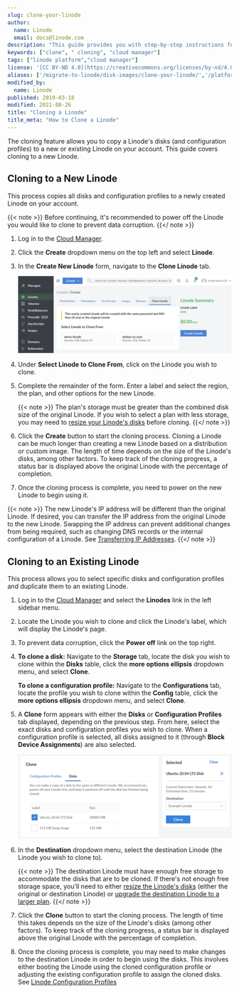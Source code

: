 ```yaml
---
slug: clone-your-linode
author:
  name: Linode
  email: docs@linode.com
description: "This guide provides you with step-by-step instructions for making additional copies of your Linode using the Linode Cloud Manager's clone feature."
keywords: ["clone", " cloning", "cloud manager"]
tags: ["linode platform","cloud manager"]
license: '[CC BY-ND 4.0](https://creativecommons.org/licenses/by-nd/4.0)'
aliases: ['/migrate-to-linode/disk-images/clone-your-linode/','/platform/disk-images/clone-your-linode/','/platform/disk-images/clone-your-linode-classic-manager/']
modified_by:
  name: Linode
published: 2019-03-18
modified: 2021-08-26
title: "Cloning a Linode"
title_meta: "How to Clone a Linode"
---
```


The cloning feature allows you to copy a Linode's disks (and configuration profiles) to a new or existing Linode on your account. This guide covers cloning to a new Linode.

## Cloning to a New Linode

This process copies all disks and configuration profiles to a newly created Linode on your account.

{{< note >}}
Before continuing, it's recommended to power off the Linode you would like to clone to prevent data corruption.
{{</ note >}}

1. Log in to the [Cloud Manager](https://cloud.linode.com).

1. Click the **Create** dropdown menu on the top left and select **Linode**.

1. In the **Create New Linode** form, navigate to the **Clone Linode** tab.

    ![Select the 'Clone Linode' tab to clone an existing Linode.](clone-linode-menu.png)

1. Under **Select Linode to Clone From**, click on the Linode you wish to clone.

1. Complete the remainder of the form. Enter a label and select the region, the plan, and other options for the new Linode.

   {{< note >}}
The plan's storage must be greater than the combined disk size of the original Linode. If you wish to select a plan with less storage, you may need to [resize your Linode's disks](/docs/guides/resize-a-linode-disk/) before cloning.
{{</ note >}}

1. Click the **Create** button to start the cloning process. Cloning a Linode can be much longer than creating a new Linode based on a distribution or custom image. The length of time depends on the size of the Linode's disks, among other factors. To keep track of the cloning progress, a status bar is displayed above the original Linode with the percentage of completion.

1. Once the cloning process is complete, you need to power on the new Linode to begin using it.

  {{< note >}}
The new Linode's IP address will be different than the original Linode. If desired, you can transfer the IP address from the original Linode to the new Linode. Swapping the IP address can prevent additional changes from being required, such as changing DNS records or the internal configuration of a Linode. See [Transferring IP Addresses](/docs/guides/managing-ip-addresses/#transferring-ip-addresses).
{{</ note >}}

## Cloning to an Existing Linode

This process allows you to select specific disks and configuration profiles and duplicate them to an existing Linode.

1. Log in to the [Cloud Manager](https://cloud.linode.com) and select the **Linodes** link in the left sidebar menu.

1. Locate the Linode you wish to clone and click the Linode's label, which will display the Linode's page.

1. To prevent data corruption, click the **Power off** link on the top right.

1. **To clone a disk:** Navigate to the **Storage** tab, locate the disk you wish to clone within the **Disks** table, click the **more options ellipsis** dropdown menu, and select **Clone**.

    **To clone a configuration profile:** Navigate to the **Configurations** tab, locate the profile you wish to clone within the **Config** table, click the **more options ellipsis** dropdown menu, and select **Clone**.

1. A **Clone** form appears with either the **Disks** or **Configuration Profiles** tab displayed, depending on the previous step. From here, select the exact disks and configuration profiles you wish to clone. When a configuration profile is selected, all disks assigned to it (through **Block Device Assignments**) are also selected.

    ![The Clone form in the Cloud Manager](linode-disk-clone.png)

1. In the **Destination** dropdown menu, select the destination Linode (the Linode you wish to clone to).

    {{< note >}}
The destination Linode must have enough free storage to accommodate the disks that are to be cloned. If there's not enough free storage space, you'll need to either [resize the Linode's disks](/docs/guides/resize-a-linode-disk/) (either the original or destination Linode) or [upgrade the destination Linode to a larger plan](/docs/guides/resizing-a-linode/).
{{</ note >}}

1. Click the **Clone** button to start the cloning process. The length of time this takes depends on the size of the Linode's disks (among other factors). To keep track of the cloning progress, a status bar is displayed above the original Linode with the percentage of completion.

1. Once the cloning process is complete, you may need to make changes to the destination Linode in order to begin using the disks. This involves either booting the Linode using the cloned configuration profile or adjusting the existing configuration profile to assign the cloned disks. See [Linode Configuration Profiles](/docs/guides/linode-configuration-profiles/)